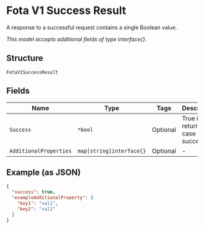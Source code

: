 
# Fota V1 Success Result

A response to a successful request contains a single Boolean value.

*This model accepts additional fields of type interface{}.*

## Structure

`FotaV1SuccessResult`

## Fields

| Name | Type | Tags | Description |
|  --- | --- | --- | --- |
| `Success` | `*bool` | Optional | True is returned in case of success. |
| `AdditionalProperties` | `map[string]interface{}` | Optional | - |

## Example (as JSON)

```json
{
  "success": true,
  "exampleAdditionalProperty": {
    "key1": "val1",
    "key2": "val2"
  }
}
```


